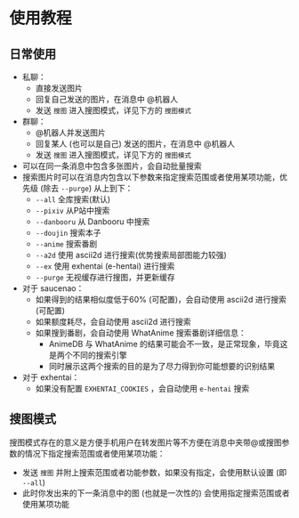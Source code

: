 # 使用教程

## 日常使用

- 私聊：
    - 直接发送图片
    - 回复自己发送的图片，在消息中 @机器人
    - 发送 `搜图` 进入搜图模式，详见下方的 `搜图模式`
- 群聊：
    - @机器人并发送图片
    - 回复某人 (也可以是自己) 发送的图片，在消息中 @机器人
    - 发送 `搜图` 进入搜图模式，详见下方的 `搜图模式`
- 可以在同一条消息中包含多张图片，会自动批量搜索
- 搜索图片时可以在消息内包含以下参数来指定搜索范围或者使用某项功能，优先级 (除去 `--purge`) 从上到下：
    - `--all` 全库搜索(默认)
    - `--pixiv` 从P站中搜索
    - `--danbooru` 从 Danbooru 中搜索
    - `--doujin` 搜索本子
    - `--anime` 搜索番剧
    - `--a2d` 使用 ascii2d 进行搜索(优势搜索局部图能力较强)
    - `--ex` 使用 exhentai (e-hentai) 进行搜索
    - `--purge` 无视缓存进行搜图，并更新缓存
- 对于 saucenao：
    - 如果得到的结果相似度低于60% (可配置)，会自动使用 ascii2d 进行搜索 (可配置)
    - 如果额度耗尽，会自动使用 ascii2d 进行搜索
    - 如果搜到番剧，会自动使用 WhatAnime 搜索番剧详细信息：
        - AnimeDB 与 WhatAnime 的结果可能会不一致，是正常现象，毕竟这是两个不同的搜索引擎
        - 同时展示这两个搜索的目的是为了尽力得到你可能想要的识别结果
- 对于 exhentai：
    - 如果没有配置 `EXHENTAI_COOKIES` ，会自动使用 `e-hentai` 搜索

## 搜图模式

搜图模式存在的意义是方便手机用户在转发图片等不方便在消息中夹带@或搜图参数的情况下指定搜索范围或者使用某项功能：

- 发送 `搜图` 并附上搜索范围或者功能参数，如果没有指定，会使用默认设置 (即 `--all`)
- 此时你发出来的下一条消息中的图 (也就是一次性的) 会使用指定搜索范围或者使用某项功能
